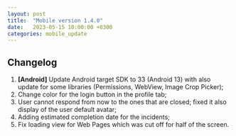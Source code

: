 ```yaml
---
layout: post
title:  "Mobile version 1.4.0"
date:   2023-05-15 10:00:00 +0300
categories: mobile_update
---
```


Changelog
---
1. **[Android]** Update Android target SDK to 33 (Android 13) with also update for some libraries (Permissions, WebView, Image Crop Picker);
2. Change color for the login button in the profile tab;
3. User cannot respond from now to the ones that are closed; fixed it also display of the user default avatar;
4. Adding estimated completion date for the incidents;
5. Fix loading view for Web Pages which was cut off for half of the screen.
